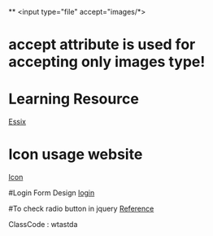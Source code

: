 ** <input type="file" accept="images/*>

# accept attribute is used for accepting only images type! 

# Learning Resource

  [Essix](https://www.tutorialrepublic.com/javascript-tutorial/javascript-es6-features.php)
  
 # Icon usage website
  [Icon](https://ionicons.com/usage/)
  
  
  
  #Login Form Design
  [login](https://freefrontend.com/css-forms/)
  
  #To check radio button in jquery 
  [Reference](https://stackoverflow.com/questions/5665915/how-to-check-a-radio-button-with-jquery)
  
  


 ClassCode : wtastda
